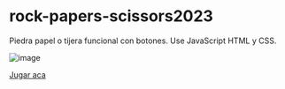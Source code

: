 # rock-papers-scissors2023
Piedra papel o tijera funcional con botones. Use JavaScript HTML y CSS.

![image](https://user-images.githubusercontent.com/65514301/229259395-3d95d340-0488-456e-813a-f2220dccfe97.png)


[Jugar aca](https://lavieja1.github.io/rock-papers-scissors2023/)
